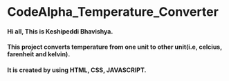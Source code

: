 # CodeAlpha_Temperature_Converter
#### Hi all, This is Keshipeddi Bhavishya.
#### This project converts temperature from one unit to other unit(i.e, celcius, farenheit and kelvin).
#### It is created by using HTML, CSS, JAVASCRIPT.
